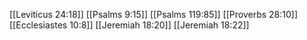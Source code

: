 [[Leviticus 24:18]]
[[Psalms 9:15]]
[[Psalms 119:85]]
[[Proverbs 28:10]]
[[Ecclesiastes 10:8]]
[[Jeremiah 18:20]]
[[Jeremiah 18:22]]
